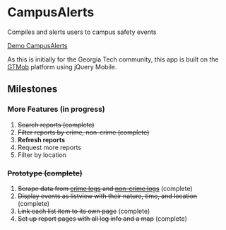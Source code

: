 CampusAlerts
============

Compiles and alerts users to campus safety events

[Demo CampusAlerts](http://m.cip.gatech.edu/developer/anelson35/w/CampusAlerts/content/)

As this is initially for the Georgia Tech community, this app is built on the [GTMob](http://gtmob.gatech.edu/) platform using jQuery Mobile.


Milestones
----------

### More Features (in progress)
1. ~~Search reports (complete)~~
2. ~~Filter reports by crime, non-crime (complete)~~
3. **Refresh reports**
4. Request more reports
5. Filter by location

### ~~Prototype (complete)~~
1. ~~Scrape data from [crime logs](http://www.police.gatech.edu/crimeinfo/crimelogs/crimelog.php) and [non-crime logs](http://www.police.gatech.edu/crimeinfo/crimelogs/noncrimelog.php)~~ (complete)
2. ~~Display events as listview with their nature, time, and location~~ (complete)
3. ~~Link each list item to its own page~~ (complete)
4. ~~Set up report pages with all log info and a map~~ (complete)

